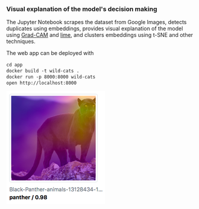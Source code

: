 ### Visual explanation of the model's decision making

The Jupyter Notebook scrapes the dataset from Google Images, detects duplicates using embeddings, provides visual explanation of the model using [Grad-CAM](https://arxiv.org/abs/1610.02391) and [lime](https://github.com/marcotcr/lime), and clusters embeddings using t-SNE and other techniques.

The web app can be deployed with
```
cd app
docker build -t wild-cats .
docker run -p 8000:8000 wild-cats
open http://localhost:8000
```

![Web app screenshot](app.png)
